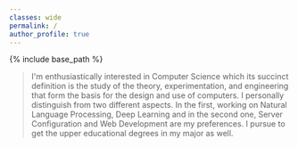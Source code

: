 ```yaml
---
classes: wide
permalink: /
author_profile: true
---
```

{% include base_path %}

> I'm enthusiastically interested in Computer Science which its succinct definition is the study of the theory, experimentation, and engineering that form the basis for the design and use of computers. I personally distinguish from two different aspects. In the first, working on Natural Language Processing, Deep Learning and in the second one, Server Configuration and Web Development are my preferences.
I pursue to get the upper educational degrees in my major as well.
